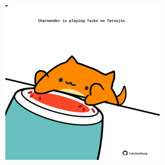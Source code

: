 <!-- built at 13/07/2022, 20:00:51 UTC -->
<p align="center">
  <img width="500" height="500" src="./ReadmeImage.svg">
</p>
